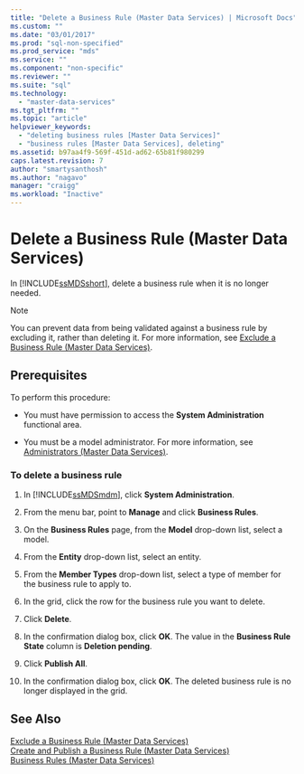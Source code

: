 ```yaml
---
title: "Delete a Business Rule (Master Data Services) | Microsoft Docs"
ms.custom: ""
ms.date: "03/01/2017"
ms.prod: "sql-non-specified"
ms.prod_service: "mds"
ms.service: ""
ms.component: "non-specific"
ms.reviewer: ""
ms.suite: "sql"
ms.technology: 
  - "master-data-services"
ms.tgt_pltfrm: ""
ms.topic: "article"
helpviewer_keywords: 
  - "deleting business rules [Master Data Services]"
  - "business rules [Master Data Services], deleting"
ms.assetid: b97aa4f9-569f-451d-ad62-65b81f980299
caps.latest.revision: 7
author: "smartysanthosh"
ms.author: "nagavo"
manager: "craigg"
ms.workload: "Inactive"
---
```

# Delete a Business Rule (Master Data Services)
  In [!INCLUDE[ssMDSshort](../includes/ssmdsshort-md.md)], delete a business rule when it is no longer needed.  
  
> [!NOTE]  
>  You can prevent data from being validated against a business rule by excluding it, rather than deleting it. For more information, see [Exclude a Business Rule &#40;Master Data Services&#41;](../master-data-services/exclude-a-business-rule-master-data-services.md).  
  
## Prerequisites  
 To perform this procedure:  
  
-   You must have permission to access the **System Administration** functional area.  
  
-   You must be a model administrator. For more information, see [Administrators &#40;Master Data Services&#41;](../master-data-services/administrators-master-data-services.md).  
  
### To delete a business rule  
  
1.  In [!INCLUDE[ssMDSmdm](../includes/ssmdsmdm-md.md)], click **System Administration**.  
  
2.  From the menu bar, point to **Manage** and click **Business Rules**.  
  
3.  On the **Business Rules** page, from the **Model** drop-down list, select a model.  
  
4.  From the **Entity** drop-down list, select an entity.  
  
5.  From the **Member Types** drop-down list, select a type of member for the business rule to apply to.  
  
6.  In the grid, click the row for the business rule you want to delete.  
  
7.  Click **Delete**.  
  
8.  In the confirmation dialog box, click **OK**. The value in the **Business Rule State** column is **Deletion pending**.  
  
9. Click **Publish All**.  
  
10. In the confirmation dialog box, click **OK**. The deleted business rule is no longer displayed in the grid.  
  
## See Also  
 [Exclude a Business Rule &#40;Master Data Services&#41;](../master-data-services/exclude-a-business-rule-master-data-services.md)   
 [Create and Publish a Business Rule &#40;Master Data Services&#41;](../master-data-services/create-and-publish-a-business-rule-master-data-services.md)   
 [Business Rules &#40;Master Data Services&#41;](../master-data-services/business-rules-master-data-services.md)  
  
  
